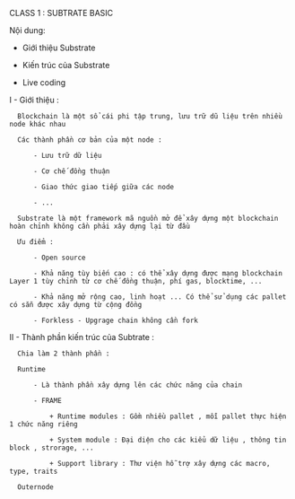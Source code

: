 
CLASS 1 : SUBTRATE BASIC

Nội dung: 

  + Giới thiệu Substrate 
  
  + Kiến trúc của Substrate 
  
  + Live coding 
  
 I - Giới thiệu :
 
      Blockchain là một sổ cái phi tập trung, lưu trữ dũ liệu trên nhiều node khác nhau 
      
      Các thành phần cơ bản của một node :
        
          - Lưu trữ dữ liệu
          
          - Cơ chế đồng thuận 
          
          - Giao thức giao tiếp giữa các node 
          
          - ...
          
      Substrate là một framework mã nguồn mở để xây dựng một blockchain hoàn chỉnh không cần phải xây dựng lại từ đầu 
      
      Ưu điểm :
        
          - Open source 
          
          - Khả năng tùy biến cao : có thể xây dựng được mạng blockchain Layer 1 tùy chỉnh từ cơ chế đồng thuận, phí gas, blocktime, ...
          
          - Khả năng mở rộng cao, linh hoạt ... Có thể sử dụng các pallet có sẵn được xây dựng từ cộng đồng 
          
          - Forkless - Upgrage chain không cần fork 
      
 II - Thành phần kiến trúc của Subtrate :
 
      Chia làm 2 thành phần : 
      
      Runtime  
      
          - Là thành phần xây dựng lên các chức năng của chain 
          
          - FRAME 
          
              + Runtime modules : Gồm nhiều pallet , mỗi pallet thực hiện 1 chức năng riêng 
              
              + System module : Đại diện cho các kiểu dữ liệu , thông tin block , strorage, ... 
              
              + Support library : Thư viện hỗ trợ xây dựng các macro, type, traits 
              
      Outernode 
      
  
  
